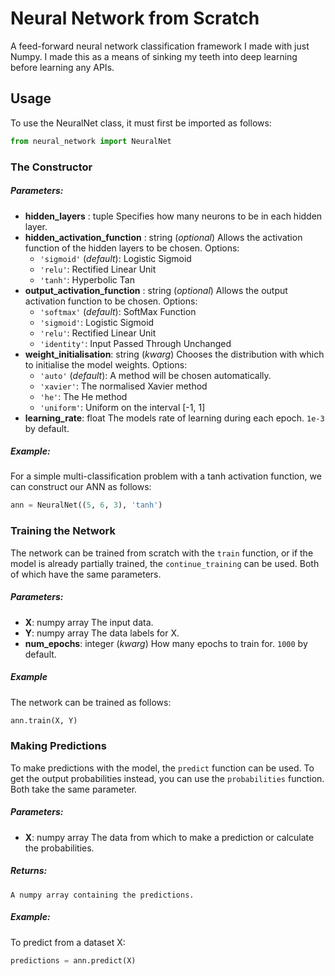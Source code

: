 # Neural Network from Scratch

A feed-forward neural network classification framework I made with just Numpy.
I made this as a means of sinking my teeth into deep learning before learning any APIs.

## Usage

To use the NeuralNet class, it must first be imported as follows:
```python
from neural_network import NeuralNet
```

### The Constructor

##### Parameters:
- **hidden_layers** : tuple
    Specifies how many neurons to be in each hidden layer.
- **hidden_activation_function** : string (*optional*)
    Allows the activation function of the hidden layers to be chosen.
    Options:
    - `'sigmoid'` (*default*): Logistic Sigmoid
    - `'relu'`: Rectified Linear Unit
    - `'tanh'`: Hyperbolic Tan
- **output_activation_function** : string (*optional*)
    Allows the output activation function to be chosen.
    Options:
    - `'softmax'` (*default*): SoftMax Function
    - `'sigmoid'`: Logistic Sigmoid
    - `'relu'`: Rectified Linear Unit
    - `'identity'`: Input Passed Through Unchanged
- **weight_initialisation**: string (*kwarg*)
    Chooses the distribution with which to initialise the model weights.
    Options:
    - `'auto'` (*default*): A method will be chosen automatically.
    - `'xavier'`: The normalised Xavier method
    - `'he'`: The He method
    - `'uniform'`: Uniform on the interval [-1, 1]
- **learning_rate**: float
    The models rate of learning during each epoch.
    `1e-3` by default.

##### Example:

For a simple multi-classification problem with a tanh activation function, we can construct our ANN as follows:
```python
ann = NeuralNet((5, 6, 3), 'tanh')
```

### Training the Network

The network can be trained from scratch with the `train` function, or if the model is already partially trained, the `continue_training` can be used. Both of which have the same parameters.

##### Parameters:

- **X**: numpy array
    The input data.
- **Y**: numpy array
    The data labels for X.
- **num_epochs**: integer (*kwarg*)
    How many epochs to train for.
    `1000` by default.

##### Example

The network can be trained as follows:
```python
ann.train(X, Y)
```

### Making Predictions

To make predictions with the model, the `predict` function can be used. To get the output probabilities instead, you can use the `probabilities` function. Both take the same parameter.

##### Parameters:

- **X**: numpy array
    The data from which to make a prediction or calculate the probabilities.

##### Returns:
    A numpy array containing the predictions.

##### Example:

To predict from a dataset X:
```python
predictions = ann.predict(X)
```